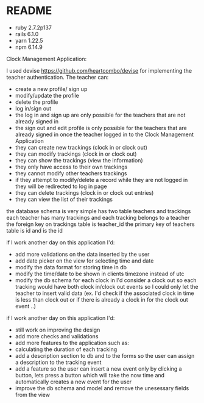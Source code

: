 # README

- ruby 2.7.2p137 
- rails 6.1.0
- yarn 1.22.5
- npm 6.14.9

Clock Management Application:

I used devise https://github.com/heartcombo/devise for implementing the teacher authentication.
The teacher can:
- create a new profile/ sign up
- modify/update the profile
- delete the profile
- log in/sign out
- the log in and sign up are only possible for the teachers that are not already signed in
- the sign out and edit profile is only possible for the teachers that are already signed in
once the teacher logged in to the Clock Management Application
- they can create new trackings (clock in or clock out)
- they can modify trackings (clock in or clock out)
- they can show the trackings (view the information)
- they only have access to their own trackings
- they cannot modify other teachers trackings
- if they attempt to modify/delete a record while they are not logged in they will be redirected to log in page
- they can delete trackings (clock in or clock out entries)
- they can view the list of their trackings

the database schema is very simple has two table teachers and trackings
each teacher has many trackings and each tracking belongs to a teacher
the foreign key on trackings table is teacher_id
the primary key of teachers table is id and is the id

if I work another day on this application I'd:
- add more validations on the data inserted by the user
- add date picker on the view for selecting time and date
- modify the data format for storing time in db
- modify the time/date to be shown in clients timezone instead of utc
- modify the db schema for each clock in I'd consider a clock out so each tracking would have both clock in/clock out events so I could only let the teacher to insert valid data (ex. I'd check if the associated clock in time is less than clock out or if there is already a clock in for the clock out event ..)

if I work another day on this application I'd:
- still work on improving the design
- add more checks and validations
- add more features to the application such as:
 - calculating the duration of each tracking
 - add a description section to db and to the forms so the user can assign a description to the tracking event
 - add a feature so the user can insert a new event only by clicking a button, lets press a button which will take the now time and automatically creates a new event for the user
 - improve the db schema and model and remove the unesessary fields from the view
